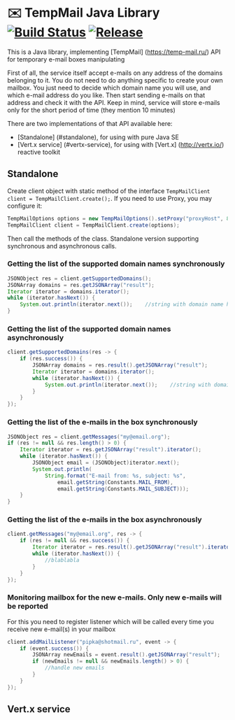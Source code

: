 # :envelope: TempMail Java Library [![Build Status](https://travis-ci.org/flicus/TempMail.png)](https://travis-ci.org/flicus/TempMail) [![Release](https://jitpack.io/v/flicus/TempMail.svg)](https://jitpack.io/#flicus/TempMail)
This is a Java library, implementing [TempMail] (https://temp-mail.ru/) API for temporary e-mail boxes manipulating  

First of all, the service itself accept e-mails on any address of the domains belonging to it. You do not need to do anything specific to create your own mailbox. You just need to decide which domain name you will use, and which e-mail address do you like. Then start sending e-mails on that address and check it with the API. Keep in mind, service will store e-mails only for the short period of time (they mention 10 minutes)  

There are two implementations of that API available here: 

- [Standalone] (#standalone), for using with pure Java SE
- [Vert.x service] (#vertx-service), for using with [Vert.x] (http://vertx.io/) reactive toolkit 

## Standalone
Create client object with static method of the interface `TempMailClient client = TempMailClient.create();`. If you need to use Proxy, you may configure it: 
```Java
TempMailOptions options = new TempMailOptions().setProxy("proxyHost", 8080, "http");
TempMailClient client = TempMailClient.create(options);
```
Then call the methods of the class. Standalone version supporting synchronous and asynchronous calls.

### Getting the list of the supported domain names synchronously
```Java
JSONObject res = client.getSupportedDomains();
JSONArray domains = res.getJSONArray("result");
Iterator iterator = domains.iterator();
while (iterator.hasNext()) {
    System.out.println(iterator.next());    //string with domain name here
}
```

### Getting the list of the supported domain names asynchronously
```Java
client.getSupportedDomains(res -> {
    if (res.success()) {
        JSONArray domains = res.result().getJSONArray("result");
        Iterator iterator = domains.iterator();
        while (iterator.hasNext()) {
            System.out.println(iterator.next());    //string with domain name here
        }    
    }
});
```

### Getting the list of the e-mails in the box synchronously
```Java
JSONObject res = client.getMessages("my@email.org");
if (res != null && res.length() > 0) {
    Iterator iterator = res.getJSONArray("result").iterator();
    while (iterator.hasNext()) {
        JSONObject email = (JSONObject)iterator.next();
        System.out.println(
            String.format("E-mail from: %s, subject: %s",
                email.getString(Constants.MAIL_FROM),
                email.getString(Constants.MAIL_SUBJECT)));
    }    
}
```

### Getting the list of the e-mails in the box asynchronously
```Java
client.getMessages("my@email.org", res -> {
    if (res != null && res.success()) {
        Iterator iterator = res.result().getJSONArray("result").iterator();
        while (iterator.hasNext()) {
            //blablabla
        }
    }
});
```

### Monitoring mailbox for the new e-mails. Only new e-mails will be reported
For this you need to register listener which will be called every time you receive new e-mail(s) in your mailbox
```Java
client.addMailListener("pipka@shotmail.ru", event -> {
    if (event.success()) {
        JSONArray newEmails = event.result().getJSONArray("result");
        if (newEmails != null && newEmails.length() > 0) {
            //handle new emails
        }
    }
});
```

## Vert.x service

